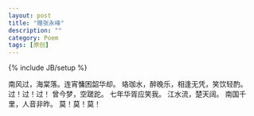 ```yaml
---
layout: post
title: "赠张永峰"
description: ""
category: Poem
tags: [原创]
---
```

{% include JB/setup %}

南风过，海棠落。连宵慵困韶华却。
珞珈水，醉晚乐，相逢无凭，笑饮轻酌。
过！过！过！
曾今梦，空蹉跎。
七年华胥应笑我。
江水流，楚天阔。
南国千里，人音非昨。
莫！莫！莫！